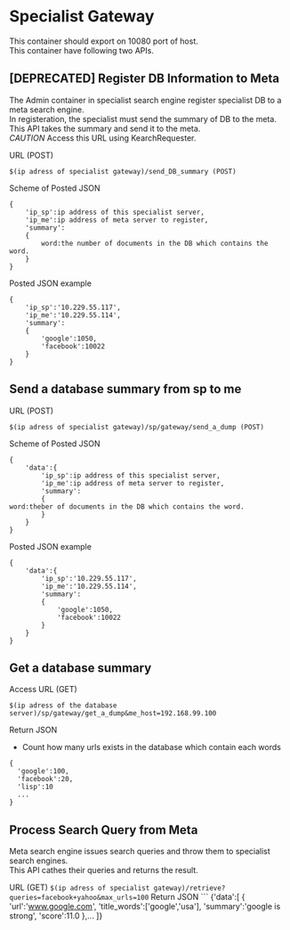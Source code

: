# Specialist Gateway
This container should export on 10080 port of host.  
This container have following two APIs.
## [DEPRECATED] Register DB Information to Meta
The Admin container in specialist search engine register specialist DB to a meta search engine.  
In registeration, the specialist must send the summary of DB to the meta.  
This API takes the summary and send it to the meta.  
*CAUTION* Access this URL using KearchRequester.  

URL (POST)
```
$(ip adress of specialist gateway)/send_DB_summary (POST)
```
Scheme of Posted JSON
```
{
    'ip_sp':ip address of this specialist server,
    'ip_me':ip address of meta server to register,
    'summary':
    {
        word:the number of documents in the DB which contains the word.
    }
}
```
Posted JSON example
```
{
    'ip_sp':'10.229.55.117',
    'ip_me':'10.229.55.114',
    'summary':
    {
        'google':1050,
        'facebook':10022
    }
}
```
## Send a database summary from sp to me
URL (POST)
```
$(ip adress of specialist gateway)/sp/gateway/send_a_dump (POST)
```
Scheme of Posted JSON
```
{
    'data':{
        'ip_sp':ip address of this specialist server,
        'ip_me':ip address of meta server to register,
        'summary':
        {
word:theber of documents in the DB which contains the word.
        }
    }
}
```
Posted JSON example
```
{
    'data':{
        'ip_sp':'10.229.55.117',
        'ip_me':'10.229.55.114',
        'summary':
        {
            'google':1050,
            'facebook':10022
        }
    }
}
```

## Get a database summary
Access URL (GET)
```
$(ip adress of the database server)/sp/gateway/get_a_dump&me_host=192.168.99.100
```
Return JSON
- Count how many urls exists in the database which contain each words
```
{
  'google':100,
  'facebook':20,
  'lisp':10
  ...
}
```

## Process Search Query from Meta
Meta search engine issues search queries and throw them to specialist search engines.  
This API cathes their queries and returns the result.  

URL (GET)
    ```
    $(ip adress of specialist gateway)/retrieve?queries=facebook+yahoo&max_urls=100
    ```
    Return JSON
    ```
{'data':[
    {
        'url':'www.google.com',
            'title_words':['google','usa'],
            'summary':'google is strong',
            'score':11.0
    },...
]}
```
